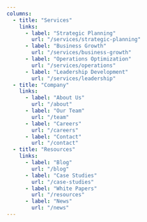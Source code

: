```yaml
---
columns:
  - title: "Services"
    links:
      - label: "Strategic Planning"
        url: "/services/strategic-planning"
      - label: "Business Growth"
        url: "/services/business-growth"
      - label: "Operations Optimization"
        url: "/services/operations"
      - label: "Leadership Development"
        url: "/services/leadership"
  - title: "Company"
    links:
      - label: "About Us"
        url: "/about"
      - label: "Our Team"
        url: "/team"
      - label: "Careers"
        url: "/careers"
      - label: "Contact"
        url: "/contact"
  - title: "Resources"
    links:
      - label: "Blog"
        url: "/blog"
      - label: "Case Studies"
        url: "/case-studies"
      - label: "White Papers"
        url: "/resources"
      - label: "News"
        url: "/news"
---
```

